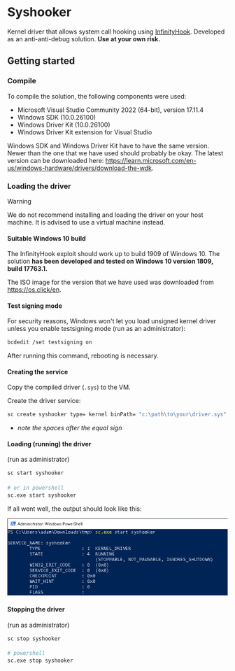 # Syshooker
Kernel driver that allows system call hooking using [InfinityHook](https://github.com/everdox/InfinityHook). Developed as an anti-anti-debug solution. **Use at your own risk.**

## Getting started
### Compile
To compile the solution, the following components were used:
- Microsoft Visual Studio Community 2022 (64-bit), version 17.11.4
- Windows SDK (10.0.26100)
- Windows Driver Kit (10.0.26100)
- Windows Driver Kit extension for Visual Studio

Windows SDK and Windows Driver Kit have to have the same version. Newer than the one that we have used should probably be okay. The latest version can be downloaded here: https://learn.microsoft.com/en-us/windows-hardware/drivers/download-the-wdk.
### Loading the driver

> [!WARNING]
> We do not recommend installing and loading the driver on your host machine. It is advised to use a virtual machine instead.

#### Suitable Windows 10 build
The InfinityHook exploit should work up to build 1909 of Windows 10. The solution **has been developed and tested on Windows 10 version 1809, build
17763.1.**

The ISO image for the version that we have used was downloaded from https://os.click/en.
#### Test signing mode
For security reasons, Windows won't let you load unsigned kernel driver unless you enable testsigning mode (run as an administrator):

```sh
bcdedit /set testsigning on
```

After running this command, rebooting is necessary.
#### Creating the service
Copy the compiled driver (`.sys`) to the VM.

Create the driver service:
```sh
sc create syshooker type= kernel binPath= "c:\path\to\your\driver.sys"
```
- *note the spaces after the equal sign*

#### Loading (running) the driver
(run as administrator)

```sh
sc start syshooker

# or in powershell
sc.exe start syshooker
```

If all went well, the output should look like this:

![Loaded Driver](assets/loaded-driver.png)

#### Stopping the driver
(run as administrator)
```sh
sc stop syshooker

# powershell
sc.exe stop syshooker
```
